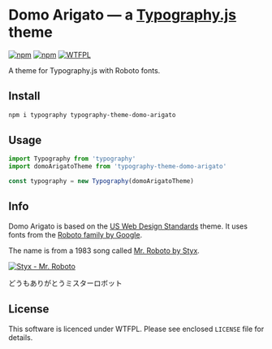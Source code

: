 # Domo Arigato — a [Typography.js](https://github.com/kyleamathews/typography.js) theme
[![npm](https://img.shields.io/npm/v/typography-theme-domo-arigato.svg)](https://www.npmjs.com/package/typography-theme-domo-arigato)    [![npm](https://img.shields.io/npm/dt/typography-theme-domo-arigato.svg)](https://www.npmjs.com/package/typography-theme-domo-arigato)    [![WTFPL](https://img.shields.io/github/license/aalaap/typography-theme-domo-arigato)](https://img.shields.io/github/license/aalaap/typography-theme-domo-arigato)

A theme for Typography.js with Roboto fonts.

## Install

```bash
npm i typography typography-theme-domo-arigato
```

## Usage

```javascript
import Typography from 'typography'
import domoArigatoTheme from 'typography-theme-domo-arigato'

const typography = new Typography(domoArigatoTheme)
```

## Info

Domo Arigato is based on the [US Web Design Standards](https://github.com/KyleAMathews/typography.js/tree/master/packages/typography-theme-us-web-design-standards) theme. It uses fonts from the [Roboto family by Google](https://fonts.google.com/specimen/Roboto).

The name is from a 1983 song called [Mr. Roboto by Styx](https://genius.com/Styx-mr-roboto-lyrics).

[![Styx - Mr. Roboto](https://img.youtube.com/vi/uc6f_2nPSX8/0.jpg)](https://www.youtube.com/watch?v=uc6f_2nPSX8)

どうもありがとうミスターロボット

## License

This software is licenced under WTFPL. Please see enclosed `LICENSE` file for details.
